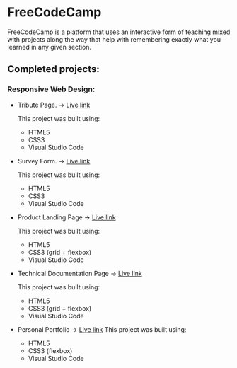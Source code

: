 # FreeCodeCamp

FreeCodeCamp is a platform that uses an interactive form of teaching mixed with projects along the way that help with remembering exactly what you learned in any given section.

## Completed projects:

### Responsive Web Design:

* Tribute Page. -> [Live link](https://sneakzz.github.io/FreeCodeCamp/Responsive%20Web%20Design%20Projects/Tribute%20page/)

  This project was built using:
    * HTML5
    * CSS3
    * Visual Studio Code
    
* Survey Form. -> [Live link](https://sneakzz.github.io/FreeCodeCamp/ResponsiveWebDesignProjects/Survey%20form/)

  This project was built using:
    * HTML5
    * CSS3
    * Visual Studio Code

* Product Landing Page -> [Live link](https://sneakzz.github.io/FreeCodeCamp/Responsive%20Web%20Design%20Projects/Product%20Landing%20Page/)

  This project was built using:
    * HTML5
    * CSS3 (grid + flexbox)
    * Visual Studio Code

* Technical Documentation Page -> [Live link](https://sneakzz.github.io/FreeCodeCamp/Responsive%20Web%20Design%20Projects/Technical%20Documentation%20Page/)

   This project was built using:
    * HTML5
    * CSS3 (grid + flexbox)
    * Visual Studio Code

* Personal Portfolio -> [Live link](https://sneakzz.github.io/)
   This project was built using:
    * HTML5
    * CSS3 (flexbox)
    * Visual Studio Code